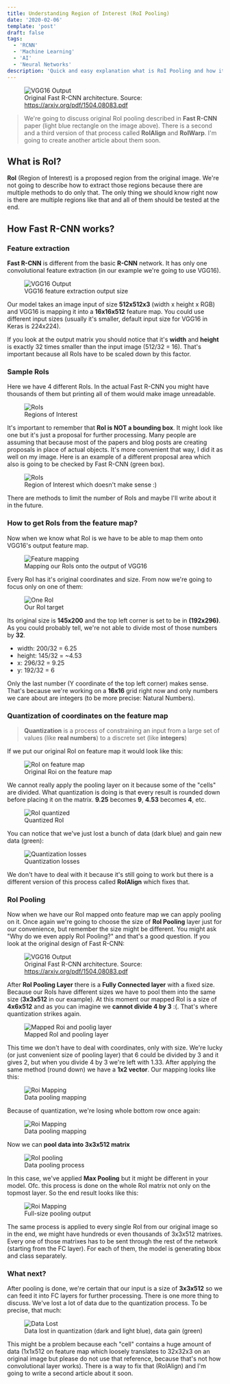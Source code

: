 ```yaml
---
title: Understanding Region of Interest (RoI Pooling)
date: '2020-02-06'
template: 'post'
draft: false
tags:
  - 'RCNN'
  - 'Machine Learning'
  - 'AI'
  - 'Neural Networks'
description: 'Quick and easy explanation what is RoI Pooling and how it works? Why do we event using it in Fast R-CNNs? Can we use sth better instead?'
---
```


<figure class="image">
  <img src="./fast-rcnn.png" alt="VGG16 Output">
  <figcaption>Original Fast R-CNN architecture. Source: <a href="https://arxiv.org/pdf/1504.08083.pdf" target="_blank">https://arxiv.org/pdf/1504.08083.pdf</a></figcaption>
</figure>

> We're going to discuss original RoI pooling described in __Fast R-CNN__ paper (light blue rectangle on the image above). There is a second and a third version of that process called __RoIAlign__ and __RoIWarp__. I'm going to create another article about them soon.

## What is RoI?

__RoI__ (Region of Interest) is a proposed region from the original image. We're not going to describe how to extract those regions because there are multiple methods to do only that. The only thing we should know right now is there are multiple regions like that and all of them should be tested at the end.

## How Fast R-CNN works?

### Feature extraction

__Fast R-CNN__ is different from the basic __R-CNN__ network. It has only one convolutional feature extraction (in our example we're going to use VGG16).

<figure class="image">
  <img src="./vgg16-output.png" alt="VGG16 Output">
  <figcaption>VGG16 feature extraction output size</figcaption>
</figure>

Our model takes an image input of size __512x512x3__ (width x height x RGB) and VGG16 is mapping it into a __16x16x512__ feature map. You could use different input sizes (usually it's smaller, default input size for VGG16 in Keras is 224x224).

If you look at the output matrix you should notice that it's __width__ and __height__ is exactly 32 times smaller than the input image (512/32 = 16). That's important because all RoIs have to be scaled down by this factor.

### Sample RoIs

Here we have 4 different RoIs. In the actual Fast R-CNN you might have thousands of them but printing all of them would make image unreadable.

<figure class="image">
  <img src="./cats.jpg" alt="RoIs">
  <figcaption>Regions of Interest</figcaption>
</figure>

It's important to remember that __RoI is NOT a bounding box__. It might look like one but it's just a proposal for further processing. Many people are assuming that because most of the papers and blog posts are creating proposals in place of actual objects. It's more convenient that way, I did it as well on my image. Here is an example of a different proposal area which also is going to be checked by Fast R-CNN (green box).

<figure class="image">
  <img src="./cats-dummy-proposal.jpg" alt="RoIs">
  <figcaption>Region of Interest which doesn't make sense :)</figcaption>
</figure>

There are methods to limit the number of RoIs and maybe I'll write about it in the future.

### How to get RoIs from the feature map?

Now when we know what RoI is we have to be able to map them onto VGG16's output feature map.

<figure class="image">
  <img src="./feature-extraction-boxes-res.png" alt="Feature mapping">
  <figcaption>Mapping our RoIs onto the output of VGG16</figcaption>
</figure>

Every RoI has it's original coordinates and size. From now we're going to focus only on one of them:

<figure class="image">
  <img src="./cats-one.jpg" alt="One RoI">
  <figcaption>Our RoI target</figcaption>
</figure>

Its original size is __145x200__ and the top left corner is set to be in __(192x296)__. As you could probably tell, we're not able to divide most of those numbers by __32__.

- width: 200/32 = 6.25
- height: 145/32 = ~4.53
- x: 296/32 = 9.25
- y: 192/32 = 6

Only the last number (Y coordinate of the top left corner) makes sense. That's because we're working on a __16x16__ grid right now and only numbers we care about are integers (to be more precise: Natural Numbers).

### Quantization of coordinates on the feature map

> __Quantization__ is a process of constraining an input from a large set of values (like __real numbers__) to a discrete set (like __integers__)

If we put our original RoI on feature map it would look like this:

<figure class="image">
  <img src="./box-calculation.png" alt="RoI on feature map">
  <figcaption>Original Roi on the feature map</figcaption>
</figure>

We cannot really apply the pooling layer on it because some of the "cells" are divided. What quantization is doing is that every result is rounded down before placing it on the matrix. __9.25__ becomes __9__, __4.53__ becomes __4__, etc.

<figure class="image">
  <img src="./box-cropped.png" alt="RoI quantized">
  <figcaption>Quantized RoI</figcaption>
</figure>

You can notice that we've just lost a bunch of data (dark blue) and gain new data (green):

<figure class="image">
  <img src="./box-cropped-losses.png" alt="Quantization losses">
  <figcaption>Quantization losses</figcaption>
</figure>

We don't have to deal with it because it's still going to work but there is a different version of this process called __RoIAlign__ which fixes that.

### RoI Pooling

Now when we have our RoI mapped onto feature map we can apply pooling on it. Once again we're going to choose the size of __RoI Pooling__ layer just for our convenience, but remember the size might be different. You might ask "Why do we even apply RoI Pooling?" and that's a good question. If you look at the original design of Fast R-CNN:

<figure class="image">
  <img src="./fast-rcnn.png" alt="VGG16 Output">
  <figcaption>Original Fast R-CNN architecture. Source: <a href="https://arxiv.org/pdf/1504.08083.pdf" target="_blank">https://arxiv.org/pdf/1504.08083.pdf</a></figcaption>
</figure>

After __RoI Pooling Layer__ there is a __Fully Connected layer__ with a fixed size. Because our RoIs have different sizes we have to pool them into the same size (__3x3x512__ in our example). At this moment our mapped RoI is a size of __4x6x512__ and as you can imagine we __cannot divide 4 by 3__ :(. That's where quantization strikes again.

<figure class="image">
  <img src="./box-vs-roi.png" alt="Mapped Roi and poolig layer">
  <figcaption>Mapped RoI and pooling layer</figcaption>
</figure>

This time we don't have to deal with coordinates, only with size. We're lucky (or just convenient size of pooling layer) that 6 could be divided by 3 and it gives 2, but when you divide 4 by 3 we're left with 1.33. After applying the same method (round down) we have a __1x2 vector__. Our mapping looks like this:

<figure class="image">
  <img src="./roi-mapping.png" alt="Roi Mapping">
  <figcaption>Data pooling mapping</figcaption>
</figure>

Because of quantization, we're losing whole bottom row once again:

<figure class="image">
  <img src="./roi-lost-data.png" alt="Roi Mapping">
  <figcaption>Data pooling mapping</figcaption>
</figure>

Now we can __pool data into 3x3x512 matrix__

<figure class="image">
  <img src="./ROI-pooling.gif" alt="RoI pooling">
  <figcaption>Data pooling process</figcaption>
</figure>

In this case, we've applied __Max Pooling__ but it might be different in your model. Ofc. this process is done on the whole RoI matrix not only on the topmost layer. So the end result looks like this:

<figure class="image">
  <img src="./full-size-of-pooling.png" alt="Roi Mapping">
  <figcaption>Full-size pooling output</figcaption>
</figure>

The same process is applied to every single RoI from our original image so in the end, we might have hundreds or even thousands of 3x3x512 matrixes. Every one of those matrixes has to be sent through the rest of the network (starting from the FC layer). For each of them, the model is generating bbox and class separately.

### What next?

After pooling is done, we're certain that our input is a size of __3x3x512__ so we can feed it into FC layers for further processing. There is one more thing to discuss. We've lost a lot of data due to the quantization process. To be precise, that much:

<figure class="image">
  <img src="./box-all-losses.png" alt="Data Lost">
  <figcaption>Data lost in quantization (dark and light blue), data gain (green)</figcaption>
</figure>

This might be a problem because each "cell" contains a huge amount of data (1x1x512 on feature map which loosely translates to 32x32x3 on an original image but please do not use that reference, because that's not how convolutional layer works). There is a way to fix that (RoIAlign) and I'm going to write a second article about it soon.